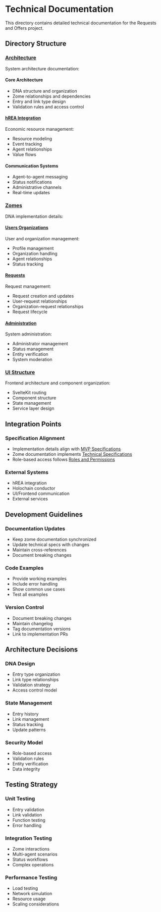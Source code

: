 # Technical Documentation

This directory contains detailed technical documentation for the Requests and Offers project.

## Directory Structure

### [Architecture](./architecture/)

System architecture documentation:

#### Core Architecture

- DNA structure and organization
- Zome relationships and dependencies
- Entry and link type design
- Validation rules and access control

#### [hREA Integration](./architecture/hrea-integration.md)

Economic resource management:

- Resource modeling
- Event tracking
- Agent relationships
- Value flows

#### Communication Systems

- Agent-to-agent messaging
- Status notifications
- Administrative channels
- Real-time updates

### [Zomes](./zomes/README.md)

DNA implementation details:

#### [Users Organizations](./zomes/users.md)

User and organization management:

- Profile management
- Organization handling
- Agent relationships
- Status tracking

#### [Requests](./zomes/requests.md)

Request management:

- Request creation and updates
- User-request relationships
- Organization-request relationships
- Request lifecycle

#### [Administration](./zomes/administration.md)

System administration:

- Administrator management
- Status management
- Entity verification
- System moderation

### [UI Structure](./ui-structure.md)

Frontend architecture and component organization:

- SvelteKit routing
- Component structure
- State management
- Service layer design

## Integration Points

### Specification Alignment

- Implementation details align with [MVP Specifications](../specifications/mvp.md)
- Zome documentation implements [Technical Specifications](../specifications/technical.md)
- Role-based access follows [Roles and Permissions](../specifications/roles.md)

### External Systems

- hREA integration
- Holochain conductor
- UI/Frontend communication
- External services

## Development Guidelines

### Documentation Updates

- Keep zome documentation synchronized
- Update technical specs with changes
- Maintain cross-references
- Document breaking changes

### Code Examples

- Provide working examples
- Include error handling
- Show common use cases
- Test all examples

### Version Control

- Document breaking changes
- Maintain changelog
- Tag documentation versions
- Link to implementation PRs

## Architecture Decisions

### DNA Design

- Entry type organization
- Link type relationships
- Validation strategy
- Access control model

### State Management

- Entry history
- Link management
- Status tracking
- Update patterns

### Security Model

- Role-based access
- Validation rules
- Entity verification
- Data integrity

## Testing Strategy

### Unit Testing

- Entry validation
- Link validation
- Function testing
- Error handling

### Integration Testing

- Zome interactions
- Multi-agent scenarios
- Status workflows
- Complex operations

### Performance Testing

- Load testing
- Network simulation
- Resource usage
- Scaling considerations
